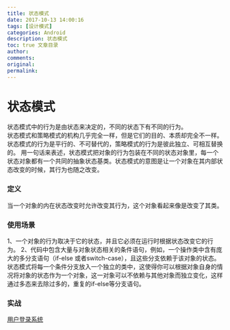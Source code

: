 ```yaml
---
title: 状态模式
date: 2017-10-13 14:00:16
tags: [设计模式]
categories: Android
description: 状态模式
toc: true 文章目录
author:
comments:
original:
permalink: 
---
```

# 状态模式
状态模式中的行为是由状态来决定的，不同的状态下有不同的行为。  
状态模式和策略模式的机构几乎完全一样，但是它们的目的、本质却完全不一样。  
状态模式的行为是平行的、不可替代的，策略模式的行为是彼此独立、可相互替换的。
用一句话来表述，状态模式把对象的行为包装在不同的状态对象里，每一个状态对象都有一个共同的抽象状态基类。状态模式的意图是让一个对象在其内部状态改变的时候，其行为也随之改变。

### 定义
当一个对象的内在状态改变时允许改变其行为，这个对象看起来像是改变了其类。
### 使用场景
1、一个对象的行为取决于它的状态，并且它必须在运行时根据状态改变它的行为。
2、代码中包含大量与对象状态相关的条件语句，例如，一个操作类中含有庞大的多分支语句（if-else 或者switch-case），且这些分支依赖于该对象的状态。
状态模式将每一个条件分支放入一个独立的类中，这使得你可以根据对象自身的情况将对象的状态作为一个对象，这一对象可以不依赖与其他对象而独立变化，这样通过多态来去除过多的，重复的if-else等分支语句。

### 实战
[用户登录系统](https://github.com/hehonghui/android_dp_analysis_code/tree/master/android_dp_state)


